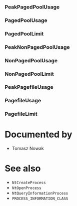 ### PeakPagedPoolUsage

### PagedPoolUsage

### PagedPoolLimit

### PeakNonPagedPoolUsage

### NonPagedPoolUsage

### NonPagedPoolLimit

### PeakPagefileUsage

### PagefileUsage

### PagefileLimit

# Documented by

* Tomasz Nowak

# See also

* `NtCreateProcess`
* `NtOpenProcess`
* `NtQueryInformationProcess`
* `PROCESS_INFORMATION_CLASS`
